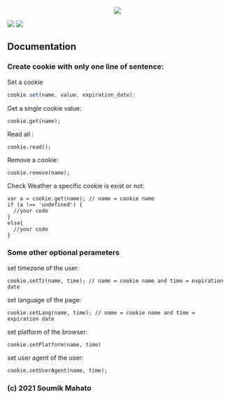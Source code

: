 <p align="center">
  <img src="https://images.hostmessage.info/login_logo/f8e66ecb91ee035df5ae20f0f4eaaa99.jpg">
</p
# soumik-cookie.js

<p align="center">
<img src="https://img.shields.io/badge/build-passing-brightgreen">
<img src="https://img.shields.io/badge/deployment-passing-brightgreen">

</p>

## Documentation

### Create cookie with only one line of sentence:

Set a cookie
```javascript
cookie.set(name, value, expiration_date);
```

Get a single cookie value:

```
cookie.get(name);
```

Read all :

```
cookie.read();
```

Remove a cookie:

```
cookie.remove(name);
```

Check Weather a specific cookie is exist or not:

```
var a = cookie.get(name); // name = cookie name
if (a !== 'undefined') {
  //your code
}
else{
  //your code
}

```

### Some other optional perameters

set timezone of the user:

```
cookie.setTz(name, time); // name = cookie name and time = expiration date
```

set language of the page:

```
cookie.setLang(name, time); // name = cookie name and time = expiration date
```

set platform of the browser:

```
cookie.setPlatform(name, time)
```

set user agent of the user:
```
cookie.setUserAgent(name, time);
```

### (c) 2021 Soumik Mahato
